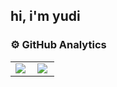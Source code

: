 ## hi, i'm yudi

### ⚙️ GitHub Analytics

<table>
  <tr>
    <td>
      <img
        align="left"
        src="https://github-readme-stats.vercel.app/api?username=yudihonda&theme=dark&hide_border=false&include_all_commits=true"
      />
    </td>
    <td>
      <img
        align="left"
        src="https://github-readme-stats.vercel.app/api/top-langs/?username=yudihonda&theme=dark&hide_border=false&include_all_commits=true&count_private=true&layout=compact"
      />
    </td>
  </tr>
</table>
